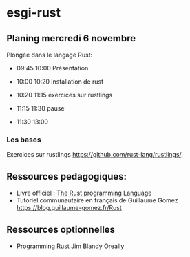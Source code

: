 # esgi-rust

## Planing mercredi 6 novembre

Plongée dans le langage Rust:

- 09:45 10:00 Présentation
- 10:00 10:20 installation de rust
- 10:20 11:15 exercices sur rustlings
- 11:15 11:30 pause

- 11:30 13:00

### Les bases

Exercices sur rustlings <https://github.com/rust-lang/rustlings/>.

## Ressources pedagogiques:

- Livre officiel : [The Rust programming Language](https://doc.rust-lang.org/book/)
- Tutoriel communautaire en français de Guillaume Gomez https://blog.guillaume-gomez.fr/Rust

## Ressources optionnelles

- Programming Rust Jim Blandy Oreally
